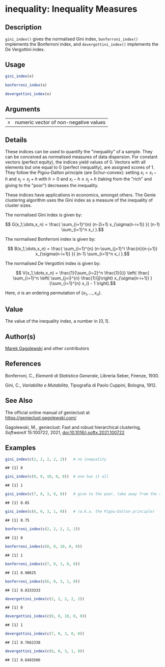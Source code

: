 # inequality: Inequality Measures

## Description

`gini_index()` gives the normalised Gini index, `bonferroni_index()` implements the Bonferroni index, and `devergottini_index()` implements the De Vergottini index.

## Usage

``` r
gini_index(x)

bonferroni_index(x)

devergottini_index(x)
```

## Arguments

|     |                                       |
|-----|---------------------------------------|
| `x` | numeric vector of non-negative values |

## Details

These indices can be used to quantify the \"inequality\" of a sample. They can be conceived as normalised measures of data dispersion. For constant vectors (perfect equity), the indices yield values of 0. Vectors with all elements but one equal to 0 (perfect inequality), are assigned scores of 1. They follow the Pigou-Dalton principle (are Schur-convex): setting $x_i = x_i - h$ and $x_j = x_j + h$ with $h > 0$ and $x_i - h \geq  x_j + h$ (taking from the \"rich\" and giving to the \"poor\") decreases the inequality.

These indices have applications in economics, amongst others. The Genie clustering algorithm uses the Gini index as a measure of the inequality of cluster sizes.

The normalised Gini index is given by:

$$    G(x_1,\dots,x_n) = \frac{
    \sum_{i=1}^{n} (n-2i+1) x_{\sigma(n-i+1)}
    }{
    (n-1) \sum_{i=1}^n x_i
    }.$$

The normalised Bonferroni index is given by:

$$    B(x_1,\dots,x_n) = \frac{
    \sum_{i=1}^{n}  (n-\sum_{j=1}^i \frac{n}{n-j+1})
         x_{\sigma(n-i+1)}
    }{
    (n-1) \sum_{i=1}^n x_i
    }.$$

The normalised De Vergottini index is given by:

$$    V(x_1,\dots,x_n) =
    \frac{1}{\sum_{i=2}^n \frac{1}{i}} \left(
       \frac{ \sum_{i=1}^n \left( \sum_{j=i}^{n} \frac{1}{j}\right)
       x_{\sigma(n-i+1)} }{\sum_{i=1}^{n} x_i} - 1
    \right).$$

Here, $\sigma$ is an ordering permutation of $(x_1,\dots,x_n)$.

## Value

The value of the inequality index, a number in $[0, 1]$.

## Author(s)

[Marek Gagolewski](https://www.gagolewski.com/) and other contributors

## References

Bonferroni, C., *Elementi di Statistica Generale*, Libreria Seber, Firenze, 1930.

Gini, C., *Variabilita e Mutabilita*, Tipografia di Paolo Cuppini, Bologna, 1912.

## See Also

The official online manual of <span class="pkg">genieclust</span> at <https://genieclust.gagolewski.com/>

Gagolewski, M., <span class="pkg">genieclust</span>: Fast and robust hierarchical clustering, *SoftwareX* 15:100722, 2021, [doi:10.1016/j.softx.2021.100722](https://doi.org/10.1016/j.softx.2021.100722)

## Examples




``` r
gini_index(c(2, 2, 2, 2, 2))   # no inequality
```

```
## [1] 0
```

``` r
gini_index(c(0, 0, 10, 0, 0))  # one has it all
```

```
## [1] 1
```

``` r
gini_index(c(7, 0, 3, 0, 0))   # give to the poor, take away from the rich
```

```
## [1] 0.85
```

``` r
gini_index(c(6, 0, 3, 1, 0))   # (a.k.a. the Pigou-Dalton principle)
```

```
## [1] 0.75
```

``` r
bonferroni_index(c(2, 2, 2, 2, 2))
```

```
## [1] 0
```

``` r
bonferroni_index(c(0, 0, 10, 0, 0))
```

```
## [1] 1
```

``` r
bonferroni_index(c(7, 0, 3, 0, 0))
```

```
## [1] 0.90625
```

``` r
bonferroni_index(c(6, 0, 3, 1, 0))
```

```
## [1] 0.8333333
```

``` r
devergottini_index(c(2, 2, 2, 2, 2))
```

```
## [1] 0
```

``` r
devergottini_index(c(0, 0, 10, 0, 0))
```

```
## [1] 1
```

``` r
devergottini_index(c(7, 0, 3, 0, 0))
```

```
## [1] 0.7662338
```

``` r
devergottini_index(c(6, 0, 3, 1, 0))
```

```
## [1] 0.6493506
```
